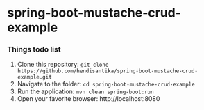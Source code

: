 # spring-boot-mustache-crud-example

### Things todo list

1. Clone this repository: `git clone https://github.com/hendisantika/spring-boot-mustache-crud-example.git`
2. Navigate to the folder: `cd spring-boot-mustache-crud-example`
3. Run the application: `mvn clean spring-boot:run`
4. Open your favorite browser: http://localhost:8080
